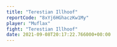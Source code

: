 ```yaml
---
title: "Terestian Illhoof"
reportCode: "8xYj6HGhaczKw1My"
player: "Muflax"
fight: "Terestian Illhoof"
date: 2021-09-08T20:17:22.766000+00:00
---
```

